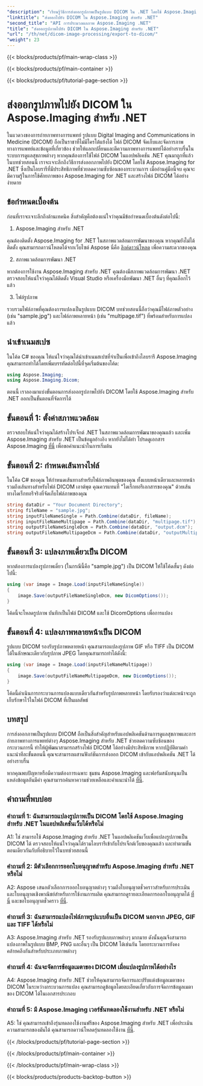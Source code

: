 ```yaml
---
"description": "เรียนรู้วิธีการส่งออกรูปภาพเป็นรูปแบบ DICOM ใน .NET โดยใช้ Aspose.Imaging แปลงรูปภาพทางการแพทย์ได้อย่างง่ายดาย"
"linktitle": "ส่งออกไปยัง DICOM ใน Aspose.Imaging สำหรับ .NET"
"second_title": "API การประมวลผลภาพ Aspose.Imaging .NET"
"title": "ส่งออกรูปภาพไปยัง DICOM ใน Aspose.Imaging สำหรับ .NET"
"url": "/th/net/dicom-image-processing/export-to-dicom/"
"weight": 23
---
```


{{< blocks/products/pf/main-wrap-class >}}

{{< blocks/products/pf/main-container >}}

{{< blocks/products/pf/tutorial-page-section >}}

# ส่งออกรูปภาพไปยัง DICOM ใน Aspose.Imaging สำหรับ .NET

ในแวดวงของการถ่ายภาพทางการแพทย์ รูปแบบ Digital Imaging and Communications in Medicine (DICOM) ถือเป็นราชาที่ไม่มีใครโต้แย้งได้ ไฟล์ DICOM จัดเก็บและจัดการภาพทางการแพทย์และข้อมูลที่เกี่ยวข้อง ช่วยให้แลกเปลี่ยนและตีความภาพทางการแพทย์ได้อย่างราบรื่นในระบบการดูแลสุขภาพต่างๆ หากคุณต้องการใช้ไฟล์ DICOM ในแอปพลิเคชัน .NET คุณมาถูกที่แล้ว ในบทช่วยสอนนี้ เราจะเจาะลึกถึงวิธีการส่งออกภาพไปยัง DICOM โดยใช้ Aspose.Imaging for .NET ซึ่งเป็นไลบรารีที่มีประสิทธิภาพที่ช่วยลดความซับซ้อนของกระบวนการ เมื่ออ่านคู่มือนี้จบ คุณจะมีความรู้ในการใช้ศักยภาพของ Aspose.Imaging for .NET และสร้างไฟล์ DICOM ได้อย่างง่ายดาย

## ข้อกำหนดเบื้องต้น

ก่อนที่เราจะเจาะลึกถึงด้านเทคนิค สิ่งสำคัญคือต้องแน่ใจว่าคุณมีข้อกำหนดเบื้องต้นดังต่อไปนี้:

1. Aspose.Imaging สำหรับ .NET

คุณต้องติดตั้ง Aspose.Imaging for .NET ในสภาพแวดล้อมการพัฒนาของคุณ หากคุณยังไม่ได้ติดตั้ง คุณสามารถดาวน์โหลดได้จากเว็บไซต์ Aspose นี่คือ [ลิงค์ดาวน์โหลด](https://releases.aspose.com/imaging/net/) เพื่อความสะดวกของคุณ

2. สภาพแวดล้อมการพัฒนา .NET

หากต้องการใช้งาน Aspose.Imaging สำหรับ .NET คุณต้องมีสภาพแวดล้อมการพัฒนา .NET ตรวจสอบให้แน่ใจว่าคุณได้ติดตั้ง Visual Studio หรือเครื่องมือพัฒนา .NET อื่นๆ ที่คุณเลือกไว้แล้ว

3. ไฟล์รูปภาพ

รวบรวมไฟล์ภาพที่คุณต้องการแปลงเป็นรูปแบบ DICOM บทช่วยสอนนี้ถือว่าคุณมีไฟล์ภาพตัวอย่าง (เช่น "sample.jpg") และไฟล์ภาพหลายหน้า (เช่น "multipage.tif") ที่พร้อมสำหรับการแปลงแล้ว

## นำเข้าเนมสเปซ

ในโค้ด C# ของคุณ ให้แน่ใจว่าคุณได้นำเข้าเนมสเปซที่จำเป็นเพื่อเข้าถึงไลบรารี Aspose.Imaging คุณสามารถทำได้โดยเพิ่มบรรทัดต่อไปนี้ที่จุดเริ่มต้นของโค้ด:

```csharp
using Aspose.Imaging;
using Aspose.Imaging.Dicom;
```

ตอนนี้ เราลองมาแบ่งขั้นตอนการส่งออกรูปภาพไปยัง DICOM โดยใช้ Aspose.Imaging สำหรับ .NET ออกเป็นขั้นตอนที่จัดการได้

## ขั้นตอนที่ 1: ตั้งค่าสภาพแวดล้อม

ตรวจสอบให้แน่ใจว่าคุณได้สร้างโปรเจ็กต์ .NET ในสภาพแวดล้อมการพัฒนาของคุณแล้ว และเพิ่ม Aspose.Imaging สำหรับ .NET เป็นข้อมูลอ้างอิง หากยังไม่ได้ทำ โปรดดูเอกสาร Aspose.Imaging [ที่นี่](https://reference.aspose.com/imaging/net/) เพื่อขอคำแนะนำในการเริ่มต้น

## ขั้นตอนที่ 2: กำหนดเส้นทางไฟล์

ในโค้ด C# ของคุณ ให้กำหนดเส้นทางสำหรับไฟล์ภาพอินพุตของคุณ ทั้งแบบหน้าเดียวและหลายหน้า รวมถึงเส้นทางสำหรับไฟล์ DICOM เอาต์พุต คุณควรแทนที่ "ไดเร็กทอรีเอกสารของคุณ" ด้วยเส้นทางไดเร็กทอรีจริงที่จัดเก็บไฟล์ภาพของคุณ

```csharp
string dataDir = "Your Document Directory";
string fileName = "sample.jpg";
string inputFileNameSingle = Path.Combine(dataDir, fileName);
string inputFileNameMultipage = Path.Combine(dataDir, "multipage.tif");
string outputFileNameSingleDcm = Path.Combine(dataDir, "output.dcm");
string outputFileNameMultipageDcm = Path.Combine(dataDir, "outputMultipage.dcm");
```

## ขั้นตอนที่ 3: แปลงภาพเดี่ยวเป็น DICOM

หากต้องการแปลงรูปภาพเดี่ยว (ในกรณีนี้คือ "sample.jpg") เป็น DICOM ให้ใช้โค้ดสั้นๆ ดังต่อไปนี้:

```csharp
using (var image = Image.Load(inputFileNameSingle))
{
    image.Save(outputFileNameSingleDcm, new DicomOptions());
}
```

โค้ดนี้จะโหลดรูปภาพ บันทึกเป็นไฟล์ DICOM และใช้ DicomOptions เพื่อการแปลง

## ขั้นตอนที่ 4: แปลงภาพหลายหน้าเป็น DICOM

รูปแบบ DICOM รองรับรูปภาพหลายหน้า คุณสามารถแปลงรูปภาพ GIF หรือ TIFF เป็น DICOM ได้ในลักษณะเดียวกับรูปภาพ JPEG โดยคุณสามารถทำได้ดังนี้:

```csharp
using (var image = Image.Load(inputFileNameMultipage))
{
    image.Save(outputFileNameMultipageDcm, new DicomOptions());
}
```

โค้ดนี้ดำเนินการกระบวนการแปลงแบบเดียวกันสำหรับรูปภาพหลายหน้า โดยรับรองว่าแต่ละหน้าจะถูกเก็บรักษาไว้ในไฟล์ DICOM ที่เป็นผลลัพธ์

## บทสรุป

การส่งออกภาพเป็นรูปแบบ DICOM ถือเป็นสิ่งสำคัญสำหรับแอปพลิเคชันด้านการดูแลสุขภาพและการถ่ายภาพทางการแพทย์ต่างๆ Aspose.Imaging สำหรับ .NET ช่วยลดความซับซ้อนของกระบวนการนี้ ทำให้ผู้พัฒนาสามารถสร้างไฟล์ DICOM ได้อย่างมีประสิทธิภาพ หากปฏิบัติตามคำแนะนำทีละขั้นตอนนี้ คุณจะสามารถผสานฟังก์ชันการส่งออก DICOM เข้ากับแอปพลิเคชัน .NET ได้อย่างราบรื่น

หากคุณพบปัญหาหรือมีความต้องการเฉพาะ ชุมชน Aspose.Imaging และฟอรัมสนับสนุนเป็นแหล่งข้อมูลอันมีค่า คุณสามารถค้นหาความช่วยเหลือและคำแนะนำได้ [ที่นี่](https://forum-aspose.com/).

## คำถามที่พบบ่อย

### คำถามที่ 1: ฉันสามารถแปลงรูปภาพเป็น DICOM โดยใช้ Aspose.Imaging สำหรับ .NET ในแอปพลิเคชันเว็บได้หรือไม่

A1: ใช่ สามารถใช้ Aspose.Imaging สำหรับ .NET ในแอปพลิเคชันเว็บเพื่อแปลงรูปภาพเป็น DICOM ได้ ตรวจสอบให้แน่ใจว่าคุณได้รวมไลบรารีเข้ากับโปรเจ็กต์เว็บของคุณแล้ว และทำตามขั้นตอนเดียวกันกับที่อธิบายไว้ในบทช่วยสอนนี้

### คำถามที่ 2: มีตัวเลือกการออกใบอนุญาตสำหรับ Aspose.Imaging สำหรับ .NET หรือไม่

A2: Aspose เสนอตัวเลือกการออกใบอนุญาตต่างๆ รวมถึงใบอนุญาตชั่วคราวสำหรับการประเมินและใบอนุญาตเชิงพาณิชย์สำหรับการใช้งานการผลิต คุณสามารถดูรายละเอียดการออกใบอนุญาตได้ [ที่นี่](https://purchase.aspose.com/buy) และขอใบอนุญาตชั่วคราว [ที่นี่](https://purchase-aspose.com/temporary-license/).

### คำถามที่ 3: ฉันสามารถแปลงไฟล์ภาพรูปแบบอื่นเป็น DICOM นอกจาก JPEG, GIF และ TIFF ได้หรือไม่

A3: Aspose.Imaging สำหรับ .NET รองรับรูปแบบภาพต่างๆ มากมาย ดังนั้นคุณจึงสามารถแปลงภาพในรูปแบบ BMP, PNG และอื่นๆ เป็น DICOM ได้เช่นกัน โดยกระบวนการยังคงคล้ายคลึงกันสำหรับประเภทภาพต่างๆ

### คำถามที่ 4: ฉันจะจัดการข้อมูลเมตาของ DICOM เมื่อแปลงรูปภาพได้อย่างไร

A4: Aspose.Imaging สำหรับ .NET ช่วยให้คุณสามารถจัดการและปรับแต่งข้อมูลเมตาของ DICOM ในระหว่างกระบวนการแปลง คุณสามารถดูข้อมูลโดยละเอียดเกี่ยวกับการจัดการข้อมูลเมตาของ DICOM ได้ในเอกสารประกอบ

### คำถามที่ 5: มี Aspose.Imaging เวอร์ชันทดลองใช้งานสำหรับ .NET หรือไม่

A5: ใช่ คุณสามารถเข้าถึงรุ่นทดลองใช้งานฟรีของ Aspose.Imaging สำหรับ .NET เพื่อประเมินความสามารถของมันได้ คุณสามารถดาวน์โหลดรุ่นทดลองใช้งาน [ที่นี่](https://releases-aspose.com/).

{{< /blocks/products/pf/tutorial-page-section >}}

{{< /blocks/products/pf/main-container >}}

{{< /blocks/products/pf/main-wrap-class >}}

{{< blocks/products/products-backtop-button >}}